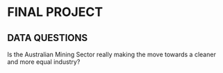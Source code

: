 # FINAL PROJECT

## DATA QUESTIONS
Is the Australian Mining Sector really making the move towards a cleaner and more equal industry?
